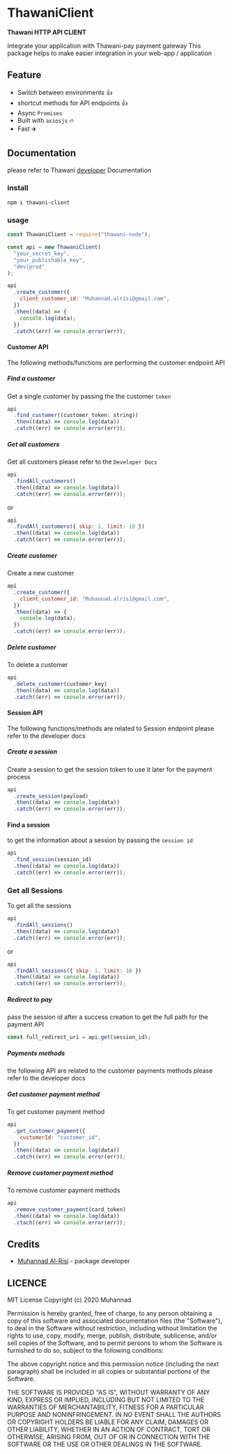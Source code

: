 # ThawaniClient

**Thawani HTTP API CLIENT**

Integrate your application with Thawani-pay payment gateway
This package helps to make easier integration in your web-app / application

## Feature

- Switch between environments 👍
- shortcut methods for API endpoints 👍
- Async `Promises`
- Built with `axiosjs` 🔥
- Fast ✈️

## Documentation

please refer to Thawani [developer](https://developer.thawani.om/) Documentation

### install

`npm i thawani-client `

### usage

```javascript
const ThawaniClient = require("thawani-node");

const api = new ThawaniClient(
  "your_secret_key",
  "your_publishable_key",
  "dev|prod"
);

api
  .create_customer({
    client_customer_id: "Muhannad.alrisi@gmail.com",
  })
  .then((data) => {
    console.log(data);
  })
  .catch((err) => console.error(err));
```

#### Customer API

The following methods/functions are performing the customer endpoint API

##### Find a customer

Get a single customer by passing the the customer `token`

```javascript
api
  .find_customer((customer_token: string))
  .then((data) => console.log(data))
  .catch((err) => console.error(err));
```

##### Get all customers

Get all customers please refer to the `Developer Docs`

```javascript
api
  .findAll_customers()
  .then((data) => console.log(data))
  .catch((err) => console.error(err));
```

or

```javascript
api
  .findAll_customers({ skip: 1, limit: 10 })
  .then((data) => console.log(data))
  .catch((err) => console.error(err));
```

##### Create customer

Create a new customer

```js
api
  .create_customer({
    client_customer_id: "Muhannad.alrisi@gmail.com",
  })
  .then((data) => {
    console.log(data);
  })
  .catch((err) => console.error(err));
```

##### Delete customer

To delete a customer

```js
api
  .delete_customer(customer_key)
  .then((data) => console.log(data))
  .catch((err) => console.error(err));
```

#### Session API

The following functions/methods are related to Session endpoint
please refer to the developer docs

##### Create a session

Create a session to get the session token to use it later for the payment process

```js
api
  .create_session(payload)
  .then((data) => console.log(data))
  .catch((err) => console.error(err));
```

#### Find a session

to get the information about a session by passing the `session id`

```js
api
  .find_session(session_id)
  .then((data) => console.log(data))
  .catch((err) => console.error(err));
```

### Get all Sessions

To get all the sessions

```javascript
api
  .findAll_sessions()
  .then((data) => console.log(data))
  .catch((err) => console.error(err));
```

or

```javascript
api
  .findAll_sessions({ skip: 1, limit: 10 })
  .then((data) => console.log(data))
  .catch((err) => console.error(err));
```

##### Redirect to pay

pass the session id after a success creation to get the full path
for the payment API

```js
const full_redirect_uri = api.get(session_id);
```

##### Payments methods

the following API are related to the customer payments methods
please refer to the developer docs

##### Get customer payment method

To get customer payment method

```js
api
  .get_customer_payment({
    customerId: "customer_id",
  })
  .then((data) => console.log(data))
  .catch((err) => console.error(err));
```

##### Remove customer payment method

To remove customer payment methods

```js
api
  .remove_customer_payment(card_token)
  .then((data) => console.log(data))
  .ctach((err) => console.error(err));
```

## Credits

- [Muhannad Al-Risi](https://alrisi.net) - package developer

## LICENCE

MIT License Copyright (c) 2020 Muhannad

Permission is hereby granted, free of
charge, to any person obtaining a copy of this software and associated
documentation files (the "Software"), to deal in the Software without
restriction, including without limitation the rights to use, copy, modify, merge,
publish, distribute, sublicense, and/or sell copies of the Software, and to
permit persons to whom the Software is furnished to do so, subject to the
following conditions:

The above copyright notice and this permission notice
(including the next paragraph) shall be included in all copies or substantial
portions of the Software.

THE SOFTWARE IS PROVIDED "AS IS", WITHOUT WARRANTY OF
ANY KIND, EXPRESS OR IMPLIED, INCLUDING BUT NOT LIMITED TO THE WARRANTIES OF
MERCHANTABILITY, FITNESS FOR A PARTICULAR PURPOSE AND NONINFRINGEMENT. IN NO
EVENT SHALL THE AUTHORS OR COPYRIGHT HOLDERS BE LIABLE FOR ANY CLAIM, DAMAGES OR
OTHER LIABILITY, WHETHER IN AN ACTION OF CONTRACT, TORT OR OTHERWISE, ARISING
FROM, OUT OF OR IN CONNECTION WITH THE SOFTWARE OR THE USE OR OTHER DEALINGS IN
THE SOFTWARE.
